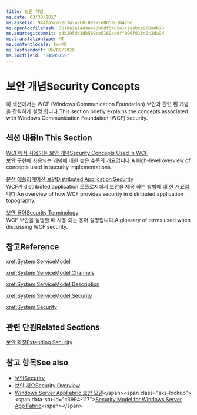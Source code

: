 ```yaml
---
title: 보안 개념
ms.date: 03/30/2017
ms.assetid: 944fa5ca-2c34-4268-8897-e005a61b470d
ms.openlocfilehash: 3818a1a1449a4a8b6df548541c1aebce968a0b78
ms.sourcegitcommit: cdb295dd1db589ce5169ac9ff096f01fd0c2da9d
ms.translationtype: MT
ms.contentlocale: ko-KR
ms.lasthandoff: 06/09/2020
ms.locfileid: "84595169"
---
```

# <a name="security-concepts"></a><span data-ttu-id="c3994-102">보안 개념</span><span class="sxs-lookup"><span data-stu-id="c3994-102">Security Concepts</span></span>
<span data-ttu-id="c3994-103">이 섹션에서는 WCF (Windows Communication Foundation) 보안과 관련 된 개념을 간략하게 설명 합니다.</span><span class="sxs-lookup"><span data-stu-id="c3994-103">This section briefly explains the concepts associated with Windows Communication Foundation (WCF) security.</span></span>  
  
## <a name="in-this-section"></a><span data-ttu-id="c3994-104">섹션 내용</span><span class="sxs-lookup"><span data-stu-id="c3994-104">In This Section</span></span>  
 [<span data-ttu-id="c3994-105">WCF에서 사용되는 보안 개념</span><span class="sxs-lookup"><span data-stu-id="c3994-105">Security Concepts Used in WCF</span></span>](security-concepts-used-in-wcf.md)  
 <span data-ttu-id="c3994-106">보안 구현에 사용되는 개념에 대한 높은 수준의 개요입니다.</span><span class="sxs-lookup"><span data-stu-id="c3994-106">A high-level overview of concepts used in security implementations.</span></span>  
  
 [<span data-ttu-id="c3994-107">분산 애플리케이션 보안</span><span class="sxs-lookup"><span data-stu-id="c3994-107">Distributed Application Security</span></span>](distributed-application-security.md)  
 <span data-ttu-id="c3994-108">WCF가 distributed application 토폴로지에서 보안을 제공 하는 방법에 대 한 개요입니다.</span><span class="sxs-lookup"><span data-stu-id="c3994-108">An overview of how WCF provides security in distributed application topography.</span></span>  
  
 [<span data-ttu-id="c3994-109">보안 용어</span><span class="sxs-lookup"><span data-stu-id="c3994-109">Security Terminology</span></span>](wcf-security-terminology.md)  
 <span data-ttu-id="c3994-110">WCF 보안을 설명할 때 사용 되는 용어 설명입니다.</span><span class="sxs-lookup"><span data-stu-id="c3994-110">A glossary of terms used when discussing WCF security.</span></span>  
  
## <a name="reference"></a><span data-ttu-id="c3994-111">참고</span><span class="sxs-lookup"><span data-stu-id="c3994-111">Reference</span></span>  
 <xref:System.ServiceModel>  
  
 <xref:System.ServiceModel.Channels>  
  
 <xref:System.ServiceModel.Description>  
  
 <xref:System.ServiceModel.Security>  
  
 <xref:System.Security>  
  
## <a name="related-sections"></a><span data-ttu-id="c3994-112">관련 단원</span><span class="sxs-lookup"><span data-stu-id="c3994-112">Related Sections</span></span>  
 [<span data-ttu-id="c3994-113">보안 확장</span><span class="sxs-lookup"><span data-stu-id="c3994-113">Extending Security</span></span>](../extending/extending-security.md)  
  
## <a name="see-also"></a><span data-ttu-id="c3994-114">참고 항목</span><span class="sxs-lookup"><span data-stu-id="c3994-114">See also</span></span>

- [<span data-ttu-id="c3994-115">보안</span><span class="sxs-lookup"><span data-stu-id="c3994-115">Security</span></span>](security.md)
- [<span data-ttu-id="c3994-116">보안 개요</span><span class="sxs-lookup"><span data-stu-id="c3994-116">Security Overview</span></span>](security-overview.md)
- <span data-ttu-id="c3994-117">[Windows Server AppFabric 보안 모델](https://docs.microsoft.com/previous-versions/appfabric/ee677202(v=azure.10))</span><span class="sxs-lookup"><span data-stu-id="c3994-117">[Security Model for Windows Server App Fabric](https://docs.microsoft.com/previous-versions/appfabric/ee677202(v=azure.10))</span></span>
